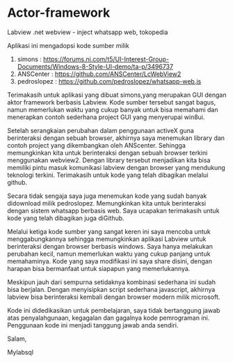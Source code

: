 # Actor-framework
Labview .net webview -  inject whatsapp web, tokopedia

Aplikasi ini mengadopsi kode sumber milik 
1. simons : https://forums.ni.com/t5/UI-Interest-Group-Documents/Windows-8-Style-UI-demo/ta-p/3496737
2. ANSCenter : https://github.com/ANSCenter/LcWebView2
3. pedroslopez : https://github.com/pedroslopez/whatsapp-web.js

Terimakasih untuk aplikasi yang dibuat simons,yang merupakan GUI dengan aktor framework berbasis Labview. Kode sumber tersebut sangat bagus, namun memerlukan waktu yang cukup banyak untuk bisa memahami dan menerapkan contoh sederhana project GUI yang menyerupai win8ui.

Setelah serangkaian perubahan dalam penggunaan activeX guna berinteraksi dengan sebuah browser, akhirnya saya menemukan library dan contoh project yang dikembangkan oleh ANScenter. Sehingga memungkinkan kita untuk berinteraksi dengan sebuah browser terkini menggunakan webview2. Dengan library tersebut menjadikan kita bisa memiliki pintu masuk komunikasi labview dengan browser yang mendukung teknologi terkini. Terimakasih untuk kode yang telah dibagikan melalui github.

Secara tidak sengaja saya juga menemukan kode yang sudah banyak didownload milik pedroslopez. Memungkinkan kita untuk berinteraksi dengan sistem whatsapp berbasis web.
Saya ucapakan terimakasih untuk kode yang telah dibagikan juga diGithub.

Melalui ketiga kode sumber yang sangat keren ini saya mencoba untuk menggabungkannya sehingga memungkinkan aplikasi Labview untuk berinteraksi dengan browser berbasis windows. Saya hanya melakukan perubahan kecil, namun memerlukan waktu yang cukup panjang untuk memahaminya. Kode yang saya modifikasi ini saya share disini, dengan harapan bisa bermanfaat untuk siapapun yang memerlukannya.

Meskipun jauh dari sempurna setidaknya kombinasi sederhana ini sudah bisa berjalan.
Dengan menyisipkan script sederhana javascript, akhirnya labview bisa berinteraksi kembali dengan browser modern milik microsoft.

Kode ini didedikasikan untuk pembelajaran, saya tidak bertanggung jawab atas penyalahgunaan, kegagalan dan gagalnya kode pemrograman ini. Penggunaan kode ini menjadi tanggung jawab anda sendiri.

Salam,


Mylabsql

